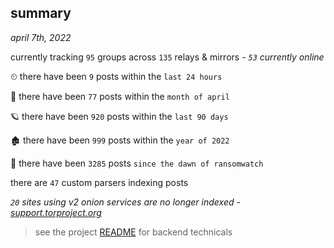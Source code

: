 
## summary
_april 7th, 2022_

currently tracking `95` groups across `135` relays & mirrors - _`53` currently online_

⏲ there have been `9` posts within the `last 24 hours`

🦈 there have been `77` posts within the `month of april`

🪐 there have been `920` posts within the `last 90 days`

🏚 there have been `999` posts within the `year of 2022`

🦕 there have been `3285` posts `since the dawn of ransomwatch`

there are `47` custom parsers indexing posts

_`20` sites using v2 onion services are no longer indexed - [support.torproject.org](https://support.torproject.org/onionservices/v2-deprecation/)_

> see the project [README](https://github.com/thetanz/ransomwatch#ransomwatch--) for backend technicals
